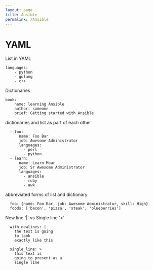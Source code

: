 ```yaml
---
layout: page
title: Ansible
permalink: /Ansible
---
```


# YAML
List in YAML 
```
languages:
	- python
	- golang
	- c++
```
Dictionaries
```
book:
	name: learning Ansible
	author: someone
	brief: Getting started with Ansible
```
dictionaries and list as part of each other
```
  - foo:
      name: Foo Bar
      job: Awesome Administrator
      languages:
        - perl
        - python
  - learn:
      name: Learn Moar
      job: Sr Awesome Administrator
      languages:
        - ansible
        - ruby
        - awk
```
abbreviated forms of list and dictionary
```
  foo: {name: Foo Bar, job: Awesome Administrator, skill: High}
  foods: ['bacon', 'pizza', 'steak', 'blueberries']
```
New line '|' vs Single line '>' 
```
  with_newlines: |
    the text is going
    to look
    exactly like this

  single_line: >
    this text is
    going to present as a
    single line
```
